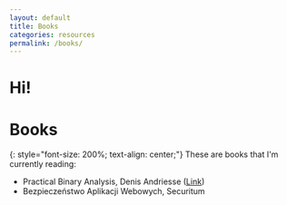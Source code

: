 ```yaml
---
layout: default
title: Books
categories: resources
permalink: /books/
---
```


# Hi!
# Books
{: style="font-size: 200%; text-align: center;"}
These are books that I'm currently reading:
 - Practical Binary Analysis, Denis Andriesse   ([Link](https://practicalbinaryanalysis.com/))
 - Bezpieczeństwo Aplikacji Webowych, Securitum